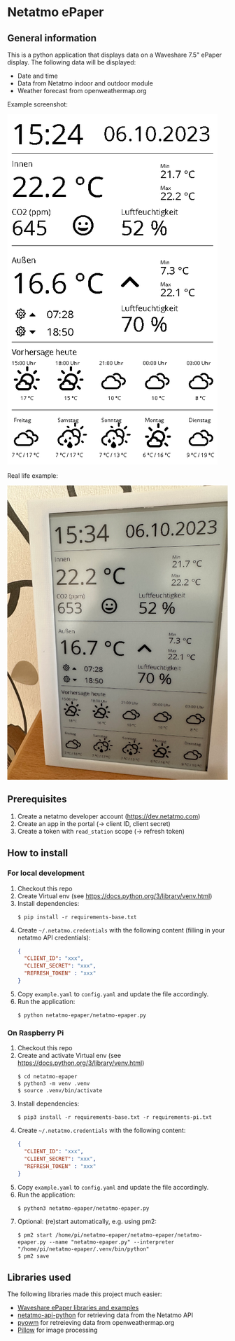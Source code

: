 # Netatmo ePaper

## General information

This is a python application that displays data on a Waveshare 7.5" ePaper display.
The following data will be displayed:

- Date and time
- Data from Netatmo indoor and outdoor module
- Weather forecast from openweathermap.org

Example screenshot:

![Display Screenshot](docs/epaper.png)

Real life example:

![Display Screenshot](docs/epaper_real.png)

## Prerequisites

1. Create a netatmo developer account (https://dev.netatmo.com)
1. Create an app in the portal (-> client ID, client secret)
1. Create a token with `read_station` scope (-> refresh token)

## How to install

### For local development

1. Checkout this repo
1. Create Virtual env (see https://docs.python.org/3/library/venv.html)
1. Install dependencies:
   ```shell
   $ pip install -r requirements-base.txt
   ```
1. Create `~/.netatmo.credentials` with the following content (filling in your netatmo API credentials):
   ```json
   {
     "CLIENT_ID": "xxx",
     "CLIENT_SECRET": "xxx",
     "REFRESH_TOKEN" : "xxx"
   }
   ```
1. Copy `example.yaml` to `config.yaml` and update the file accordingly.
1. Run the application:
   ```shell
   $ python netatmo-epaper/netatmo-epaper.py
   ```

### On Raspberry Pi

1. Checkout this repo
1. Create and activate Virtual env (see https://docs.python.org/3/library/venv.html)
   ```shell
   $ cd netatmo-epaper
   $ python3 -m venv .venv
   $ source .venv/bin/activate
   ```
1. Install dependencies:
   ```shell
   $ pip3 install -r requirements-base.txt -r requirements-pi.txt
   ```
1. Create `~/.netatmo.credentials` with the following content:
   ```json
   {
     "CLIENT_ID": "xxx",
     "CLIENT_SECRET": "xxx",
     "REFRESH_TOKEN" : "xxx"
   }
   ```
1. Copy `example.yaml` to `config.yaml` and update the file accordingly.
1. Run the application:
   ```shell
   $ python3 netatmo-epaper/netatmo-epaper.py
   ```
1. Optional: (re)start automatically, e.g. using pm2:
   ```shell
   $ pm2 start /home/pi/netatmo-epaper/netatmo-epaper/netatmo-epaper.py --name "netatmo-epaper.py" --interpreter "/home/pi/netatmo-epaper/.venv/bin/python"
   $ pm2 save
   ```

## Libraries used

The following libraries made this project much easier:

- [Waveshare ePaper libraries and examples](https://github.com/waveshare/e-Paper)
- [netatmo-api-python](https://github.com/philippelt/netatmo-api-python) for retrieving data from the Netatmo API
- [pyowm](https://github.com/csparpa/pyowm) for retreieving data from openweathermap.org
- [Pillow](https://github.com/python-pillow/Pillow) for image processing
